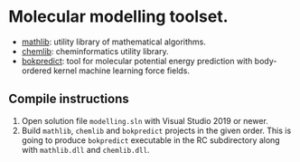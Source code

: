 # Molecular modelling toolset.

* [mathlib](mathlib): utility library of mathematical algorithms.
* [chemlib](chemlib): cheminformatics utility library.
* [bokpredict](bokpredict): tool for molecular potential energy prediction with body-ordered kernel machine learning force fields.

## Compile instructions

1. Open solution file `modelling.sln` with Visual Studio 2019 or newer.
1. Build `mathlib`, `chemlib` and `bokpredict` projects in the given order. This is going to produce `bokpredict` executable in the RC subdirectory along with `mathlib.dll` and `chemlib.dll`.
